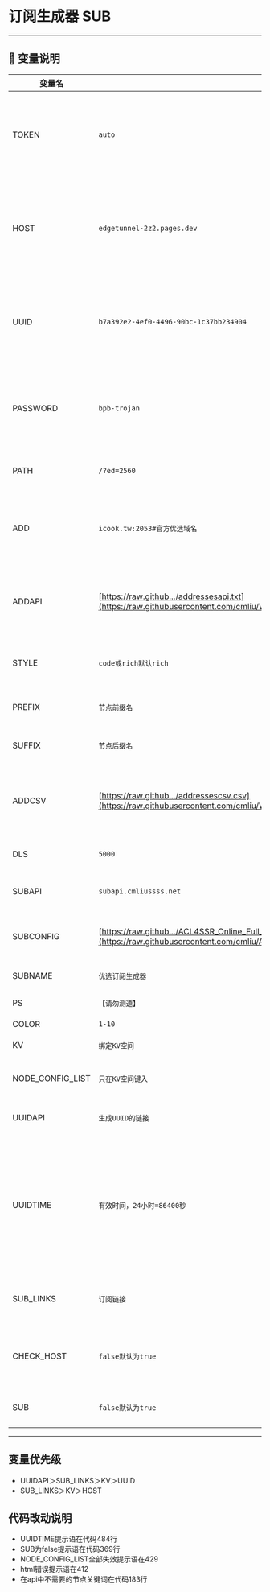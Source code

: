 #   订阅生成器 SUB

----

## 🔑 变量说明
| 变量名 | 示例 | 备注 | 
|--------|---------|-----|
| TOKEN | `auto` | 快速订阅内置节点的订阅路径地址 /auto （支持多元素, 元素之间使用`,`或`换行`作间隔）| 
| HOST | `edgetunnel-2z2.pages.dev` | 快速订阅内置节点的伪装域名 （支持多元素, 订阅时随机获取, 元素之间使用`,`或`换行`作间隔） | 
| UUID | `b7a392e2-4ef0-4496-90bc-1c37bb234904` | 快速订阅内置VLESS节点的UUID （与变量`PASSWORD`冲突, 共存时优先使用`PASSWORD`） | 
| PASSWORD | `bpb-trojan` | 快速订阅内置Trojan节点的password （与变量`UUID`冲突, 共存时优先使用`PASSWORD`） | 
| PATH | `/?ed=2560` | 快速订阅内置节点的路径信息 | 
| ADD | `icook.tw:2053#官方优选域名` | 对应`addresses`字段 （支持多元素, 元素之间使用`,`或`换行`作间隔） | 
| ADDAPI | [https://raw.github.../addressesapi.txt](https://raw.githubusercontent.com/cmliu/WorkerVless2sub/main/addressesapi.txt) | 对应`addressesapi`字段 （支持多元素, 元素之间使用`,`或`换行`作间隔） |  
| STYLE | `code或rich默认rich` | code为国家代码如:HK，rich为中文名如:🇭🇰香港1 |
| PREFIX | `节点前缀名` | 给节点加前缀名如：【极链】HK |
| SUFFIX | `节点后缀名` | 给节点加后缀名如：HK【极链】 |
| ADDCSV | [https://raw.github.../addressescsv.csv](https://raw.githubusercontent.com/cmliu/WorkerVless2sub/main/addressescsv.csv) | 对应`addressescsv`字段 （支持多元素, 元素之间使用`,`或`换行`作间隔） | 
| DLS | `5000` |`addressescsv`测速结果满足速度下限 | 
| SUBAPI | `subapi.cmliussss.net` | clash、singbox等 订阅转换后端 | 
| SUBCONFIG | [https://raw.github.../ACL4SSR_Online_Full_MultiMode.ini](https://raw.githubusercontent.com/cmliu/ACL4SSR/main/Clash/config/ACL4SSR_Online_Full_MultiMode.ini) | clash、singbox等 订阅转换配置文件 | 
| SUBNAME | `优选订阅生成器` | 订阅生成器名称 |   
| PS | `【请勿测速】` | 节点名备注消息 | 
| COLOR | `1-10` | 不同颜色主题 |
| KV | `绑定KV空间` | 读取KV空间变量 |
| NODE_CONFIG_LIST | `只在KV空间键入` | 存储HOST，UUID 变量（josn格式）|
| UUIDAPI | `生成UUID的链接` | 用API里的UUID作用到订阅里 |
| UUIDTIME | `有效时间，24小时=86400秒` | 给UUID设置有效的时间，搭配UUIDAPI，当设置此项，订阅节点第一个为到期时间提示，假的时间，真的时间必须与vless的时间相同 |
| SUB_LINKS | `订阅链接` | 直接提取订阅内节点的host和uuid作用于订阅器 |
| CHECK_HOST | `false默认为true` | 关掉检测KV中host有效性，只在KV中设置。不设正常检测 |
| SUB | `false默认为true` | 关掉订阅器功能，不设或true正常订阅 |

----
## 变量优先级
- UUIDAPI＞SUB_LINKS＞KV＞UUID
- SUB_LINKS＞KV＞HOST
## 代码改动说明
- UUIDTIME提示语在代码484行
- SUB为false提示语在代码369行
- NODE_CONFIG_LIST全部失效提示语在429
- html错误提示语在412
- 在api中不需要的节点关键词在代码183行
